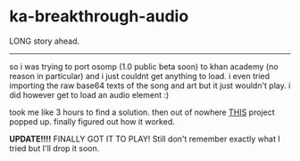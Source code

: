 # ka-breakthrough-audio

LONG story ahead.

---

so i was trying to port osomp (1.0 public beta soon) to khan academy (no reason in particular) 
and i just couldnt get anything to load. i even tried importing the raw base64 texts of the song and art
but it just wouldn't play. i did however get to load an audio element :)

took me like 3 hours to find a solution. then out of nowhere <a href="https://www.khanacademy.org/computer-programming/song-player-warriyo-mortals-feat-laura-brehm-ncs-release/6431239874985984">THIS</a> project popped up. finally figured out how it worked.

**UPDATE!!!!**
FINALLY GOT IT TO PLAY! Still don't remember exactly what I tried but I'll drop it soon.
